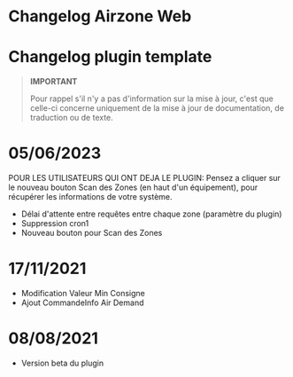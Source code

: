 # Changelog Airzone Web

# Changelog plugin template

>**IMPORTANT**
>
>Pour rappel s'il n'y a pas d'information sur la mise à jour, c'est que celle-ci concerne uniquement de la mise à jour de documentation, de traduction ou de texte.


# 05/06/2023

POUR LES UTILISATEURS QUI ONT DEJA LE PLUGIN:
Pensez a cliquer sur le nouveau bouton Scan des Zones (en haut d'un équipement), pour récupérer les informations de votre système.

- Délai d'attente entre requêtes entre chaque zone (paramètre du plugin)
- Suppression cron1
- Nouveau bouton pour Scan des Zones

# 17/11/2021

- Modification Valeur Min Consigne
- Ajout CommandeInfo Air Demand

# 08/08/2021

- Version beta du plugin

